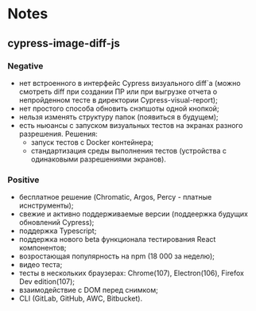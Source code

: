 # Notes

## cypress-image-diff-js

### Negative

- нет встроенного в интерфейс Cypress визуального diff`а (можно смотреть diff при создании ПР или при выгрузке отчета о непройденном тесте в директории Cypress-visual-report);
- нет простого способа обновить снэпшоты одной кнопкой;
- нельзя изменять структуру папок (появиться в будущем);
- есть ньюансы с запуском визуальных тестов на экранах разного разрешения. Решения:
  - запуск тестов с Docker контейнера;
  - стандартизация среды выполнения тестов (устройства с одинаковыми разрешениями экранов).

### Positive

- бесплатное решение (Chromatic, Argos, Percy - платные иснструменты);
- свежие и активно поддерживаемые версии (поддеержка будущих обновлений Cypress);
- поддержка Typescript;
- поддержка нового beta функционала тестирования React компонентов;
- возростающая популярность на npm (18 000 за неделю);
- видео теста;
- тесты в нескольких браузерах: Chrome(107), Electron(106), Firefox Dev edition(107);
- взаимодействие с DOM перед снимком;
- CLI (GitLab, GitHub, AWC, Bitbucket).
